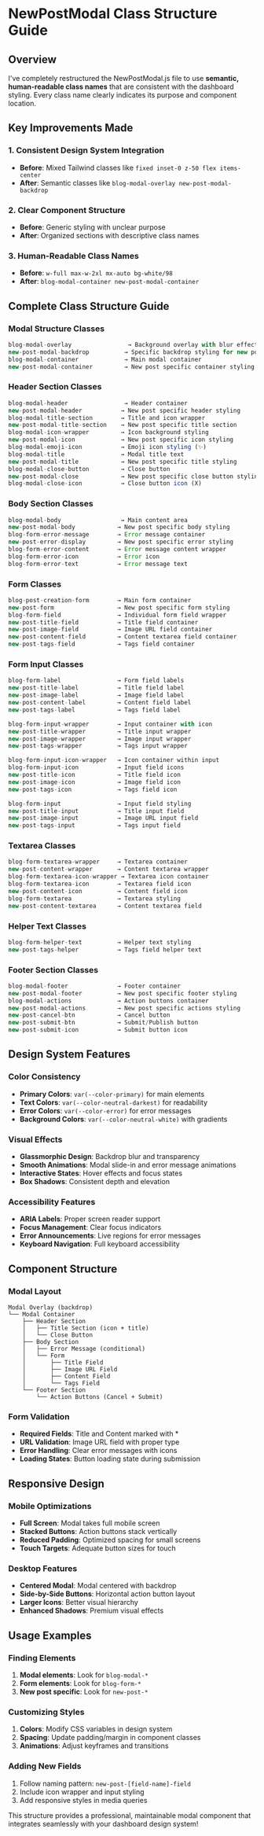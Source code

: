 # NewPostModal Class Structure Guide

## Overview
I've completely restructured the NewPostModal.js file to use **semantic, human-readable class names** that are consistent with the dashboard styling. Every class name clearly indicates its purpose and component location.

## Key Improvements Made

### 1. **Consistent Design System Integration**
- **Before**: Mixed Tailwind classes like `fixed inset-0 z-50 flex items-center`
- **After**: Semantic classes like `blog-modal-overlay new-post-modal-backdrop`

### 2. **Clear Component Structure**
- **Before**: Generic styling with unclear purpose
- **After**: Organized sections with descriptive class names

### 3. **Human-Readable Class Names**
- **Before**: `w-full max-w-2xl mx-auto bg-white/98`
- **After**: `blog-modal-container new-post-modal-container`

## Complete Class Structure Guide

### **Modal Structure Classes**
```jsx
blog-modal-overlay                → Background overlay with blur effect
new-post-modal-backdrop          → Specific backdrop styling for new post modal
blog-modal-container             → Main modal container
new-post-modal-container         → New post specific container styling
```

### **Header Section Classes**
```jsx
blog-modal-header                → Header container
new-post-modal-header           → New post specific header styling
blog-modal-title-section        → Title and icon wrapper
new-post-modal-title-section    → New post specific title section
blog-modal-icon-wrapper         → Icon background styling
new-post-modal-icon             → New post specific icon styling
blog-modal-emoji-icon           → Emoji icon styling (✨)
blog-modal-title                → Modal title text
new-post-modal-title            → New post specific title styling
blog-modal-close-button         → Close button
new-post-modal-close            → New post specific close button styling
blog-modal-close-icon           → Close button icon (X)
```

### **Body Section Classes**
```jsx
blog-modal-body                 → Main content area
new-post-modal-body            → New post specific body styling
blog-form-error-message        → Error message container
new-post-error-display         → New post specific error styling
blog-form-error-content        → Error message content wrapper
blog-form-error-icon           → Error icon
blog-form-error-text           → Error message text
```

### **Form Classes**
```jsx
blog-post-creation-form        → Main form container
new-post-form                  → New post specific form styling
blog-form-field                → Individual form field wrapper
new-post-title-field           → Title field container
new-post-image-field           → Image URL field container
new-post-content-field         → Content textarea field container
new-post-tags-field            → Tags field container
```

### **Form Input Classes**
```jsx
blog-form-label                → Form field labels
new-post-title-label           → Title field label
new-post-image-label           → Image field label
new-post-content-label         → Content field label
new-post-tags-label            → Tags field label

blog-form-input-wrapper        → Input container with icon
new-post-title-wrapper         → Title input wrapper
new-post-image-wrapper         → Image input wrapper
new-post-tags-wrapper          → Tags input wrapper

blog-form-input-icon-wrapper   → Icon container within input
blog-form-input-icon           → Input field icons
new-post-title-icon            → Title field icon
new-post-image-icon            → Image field icon
new-post-tags-icon             → Tags field icon

blog-form-input                → Input field styling
new-post-title-input           → Title input field
new-post-image-input           → Image URL input field
new-post-tags-input            → Tags input field
```

### **Textarea Classes**
```jsx
blog-form-textarea-wrapper     → Textarea container
new-post-content-wrapper       → Content textarea wrapper
blog-form-textarea-icon-wrapper → Textarea icon container
blog-form-textarea-icon        → Textarea field icon
new-post-content-icon          → Content field icon
blog-form-textarea             → Textarea styling
new-post-content-textarea      → Content textarea field
```

### **Helper Text Classes**
```jsx
blog-form-helper-text          → Helper text styling
new-post-tags-helper           → Tags field helper text
```

### **Footer Section Classes**
```jsx
blog-modal-footer              → Footer container
new-post-modal-footer          → New post specific footer styling
blog-modal-actions             → Action buttons container
new-post-modal-actions         → New post specific actions styling
new-post-cancel-btn            → Cancel button
new-post-submit-btn            → Submit/Publish button
new-post-submit-icon           → Submit button icon
```

## Design System Features

### **Color Consistency**
- **Primary Colors**: `var(--color-primary)` for main elements
- **Text Colors**: `var(--color-neutral-darkest)` for readability
- **Error Colors**: `var(--color-error)` for error messages
- **Background Colors**: `var(--color-neutral-white)` with gradients

### **Visual Effects**
- **Glassmorphic Design**: Backdrop blur and transparency
- **Smooth Animations**: Modal slide-in and error message animations
- **Interactive States**: Hover effects and focus states
- **Box Shadows**: Consistent depth and elevation

### **Accessibility Features**
- **ARIA Labels**: Proper screen reader support
- **Focus Management**: Clear focus indicators
- **Error Announcements**: Live regions for error messages
- **Keyboard Navigation**: Full keyboard accessibility

## Component Structure

### **Modal Layout**
```
Modal Overlay (backdrop)
└── Modal Container
    ├── Header Section
    │   ├── Title Section (icon + title)
    │   └── Close Button
    ├── Body Section
    │   ├── Error Message (conditional)
    │   └── Form
    │       ├── Title Field
    │       ├── Image URL Field
    │       ├── Content Field
    │       └── Tags Field
    └── Footer Section
        └── Action Buttons (Cancel + Submit)
```

### **Form Validation**
- **Required Fields**: Title and Content marked with *
- **URL Validation**: Image URL field with proper type
- **Error Handling**: Clear error messages with icons
- **Loading States**: Button loading state during submission

## Responsive Design

### **Mobile Optimizations**
- **Full Screen**: Modal takes full mobile screen
- **Stacked Buttons**: Action buttons stack vertically
- **Reduced Padding**: Optimized spacing for small screens
- **Touch Targets**: Adequate button sizes for touch

### **Desktop Features**
- **Centered Modal**: Modal centered with backdrop
- **Side-by-Side Buttons**: Horizontal action button layout
- **Larger Icons**: Better visual hierarchy
- **Enhanced Shadows**: Premium visual effects

## Usage Examples

### **Finding Elements**
1. **Modal elements**: Look for `blog-modal-*`
2. **Form elements**: Look for `blog-form-*`
3. **New post specific**: Look for `new-post-*`

### **Customizing Styles**
1. **Colors**: Modify CSS variables in design system
2. **Spacing**: Update padding/margin in component classes
3. **Animations**: Adjust keyframes and transitions

### **Adding New Fields**
1. Follow naming pattern: `new-post-[field-name]-field`
2. Include icon wrapper and input styling
3. Add responsive styles in media queries

This structure provides a professional, maintainable modal component that integrates seamlessly with your dashboard design system!
